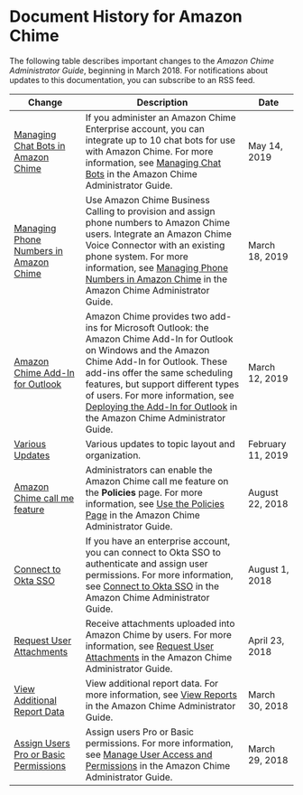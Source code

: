 # Document History for Amazon Chime<a name="doc-history"></a>

The following table describes important changes to the *Amazon Chime Administrator Guide*, beginning in March 2018\. For notifications about updates to this documentation, you can subscribe to an RSS feed\.

| Change | Description | Date | 
| --- |--- |--- |
| [Managing Chat Bots in Amazon Chime](#doc-history) | If you administer an Amazon Chime Enterprise account, you can integrate up to 10 chat bots for use with Amazon Chime\. For more information, see [Managing Chat Bots](https://docs.aws.amazon.com/chime/latest/ag/manage-chat-bots.html) in the Amazon Chime Administrator Guide\. | May 14, 2019 | 
| [Managing Phone Numbers in Amazon Chime](#doc-history) | Use Amazon Chime Business Calling to provision and assign phone numbers to Amazon Chime users\. Integrate an Amazon Chime Voice Connector with an existing phone system\. For more information, see [Managing Phone Numbers in Amazon Chime](https://docs.aws.amazon.com/chime/latest/ag/manage-phone.html) in the Amazon Chime Administrator Guide\. | March 18, 2019 | 
| [Amazon Chime Add\-In for Outlook](#doc-history) | Amazon Chime provides two add\-ins for Microsoft Outlook: the Amazon Chime Add\-In for Outlook on Windows and the Amazon Chime Add\-In for Outlook\. These add\-ins offer the same scheduling features, but support different types of users\. For more information, see [Deploying the Add\-In for Outlook](https://docs.aws.amazon.com/chime/latest/ag/deploy-addin.html) in the Amazon Chime Administrator Guide\. | March 12, 2019 | 
| [Various Updates](#doc-history) | Various updates to topic layout and organization\. | February 11, 2019 | 
| [Amazon Chime call me feature](#doc-history) | Administrators can enable the Amazon Chime call me feature on the **Policies** page\. For more information, see [Use the Policies Page](https://docs.aws.amazon.com/chime/latest/ag/policies.html) in the Amazon Chime Administrator Guide\. | August 22, 2018 | 
| [Connect to Okta SSO](#doc-history) | If you have an enterprise account, you can connect to Okta SSO to authenticate and assign user permissions\. For more information, see [Connect to Okta SSO](https://docs.aws.amazon.com/chime/latest/ag/okta_sso.html) in the Amazon Chime Administrator Guide\. | August 1, 2018 | 
| [Request User Attachments](#doc-history) | Receive attachments uploaded into Amazon Chime by users\. For more information, see [Request User Attachments](https://docs.aws.amazon.com/chime/latest/ag/request-attachments.html) in the Amazon Chime Administrator Guide\. | April 23, 2018 | 
| [View Additional Report Data](#doc-history) | View additional report data\. For more information, see [View Reports](https://docs.aws.amazon.com/chime/latest/ag/view-reports.html) in the Amazon Chime Administrator Guide\. | March 30, 2018 | 
| [Assign Users Pro or Basic Permissions](#doc-history) | Assign users Pro or Basic permissions\. For more information, see [Manage User Access and Permissions](https://docs.aws.amazon.com/chime/latest/ag/manage-access.html) in the Amazon Chime Administrator Guide\. | March 29, 2018 | 